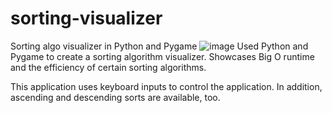 # sorting-visualizer
Sorting algo visualizer in Python and Pygame
![image](https://user-images.githubusercontent.com/111263856/196107931-c1fcc0c3-8ff6-4802-9bac-d7799cbfd8f1.png)
Used Python and Pygame to create a sorting algorithm visualizer. Showcases Big O runtime and the efficiency of certain sorting algorithms.

This application uses keyboard inputs to control the application. In addition, ascending and descending sorts are available, too.
